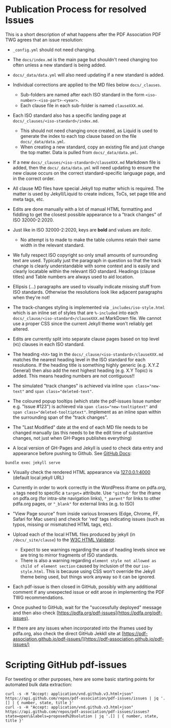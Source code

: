 # Publication Process for resolved Issues

This is a short description of what happens after the PDF Association PDF TWG agrees that an issue resolution:

* `_config.yml` should not need changing.

* The `docs/index.md` is the main page but shouldn't need changing too often unless a new standard is being added.

* `docs/_data/data.yml` will also need updating if a new standard is added.

* Individual corrections are applied to the MD files below `docs/_clauses`.
   - Sub-folders are named after each ISO standard in the form `<iso-number>-<iso-part>-<year>`.
   - Each clause file in each sub-folder is named `clauseXXX.md`.

* Each ISO standard also has a specific landing page at `docs/_clauses/<iso-standard>/index.md`.
   - This should not need changing once created, as Liquid is used to generate the index to each top clause based on the file `docs/_data/data.yml`.
   - When creating a new standard, copy an existing file and just change the top matter. Data is pulled from `docs/_data/data.yml`.

* If a new `docs/_clauses/<iso-standard>/clauseXXX.md` Markdown file is added, then the `docs/_data/data.yml` will need updating to ensure the new clause occurs on the correct standard-specific language page, and in the correct order.

* All clause MD files have special Jekyll top matter which is required. The matter is used by Jekyll/Liquid to create indices, ToCs, set page title and meta tags, etc.

* Edits are done manually with a lot of manual HTML formatting and fiddling to get the closest possible appearance to a "track changes" of ISO 32000-2:2020.

* Just like in ISO 32000-2:2020, keys are **bold** and values are _italic_.
   - No attempt is to made to make the table columns retain their same width in the relevant standard.

* We fully respect ISO copyright so only small amounts of surrounding text are used. Typically just the paragraph in question so that the track change is clearly understandable with some context and is easily and clearly locatable within the relevant ISO standard. Headings (clause titles) and Table numbers are always used to aid location.

* Ellipsis (...) paragraphs are used to visually indicate missing stuff from ISO standards. Otherwise the resolutions look like adjacent paragraphs when they're not!

* The track-changes styling is implemented via `_includes/iso-style.html` which is an inline set of styles that are `%-included` into each `docs/_clause/<iso-standard>/clauseXXX.md` MarkDown file. We cannot use a proper CSS since the current Jekyll theme won't reliably get altered.

* Edits are currently split into separate clause pages based on top level (`H1`) clauses in each ISO standard.

* The heading `<hX>` tag in the `docs/_clause/<iso-standard>/clauseXXX.md` matches the nearest heading level in the ISO standard for each resolutions. If the heading title is something highly generic (e.g. X.Y.Z General) then also add the next highest heading (e.g. X.Y Topic) is added. This means heading numbers are not contiguous!!

* The simulated "track changes" is achieved via inline `span class="new-text"` and `span class="deleted-text"`.

* The coloured popup tooltips (which state the pdf-issues Issue number e.g. "Issue #123") is achieved via `span class="new-tooltiptext"` and `span class="deleted-tooltiptext"`. Implement as an inline span within the surrounding span of the "track changes".

* The "Last Modified" date at the end of each MD file needs to be changed manually (as this needs to be the edit time of substantive changes, not just when GH-Pages publishes everything)

* A local version of GH-Pages and Jekyll is used to check data entry and appearance before pushing to Github. See [GitHub Docs](https://docs.github.com/en/github/working-with-github-pages/testing-your-github-pages-site-locally-with-jekyll):

```bundle exec jekyll serve```

* Visually check the rendered HTML appearance via [127.0.0.1:4000](127.0.0.1:4000) (default local jekyll URL)

* Currently in order to work correctly in the WordPress iframe on pdfa.org, `a` tags need to specific a `target=` attribute. Use `"github"` for the iframe on pdfa.org (for intra-site navigation links), `"_parent"` for links to other pdfa.org pages, or `"_blank"` for external links (e.g. to ISO)

* "View Page source" from inside various browsers (Edge, Chrome, FF, Safari for Mac users) and check for 'red' tags indicating issues (such as typos, missing or mismatched HTML tags, etc).

* Upload each of the local HTML files produced by jekyll (in `/docs/_site/clause`) to the [W3C HTML Validator](https://validator.w3.org/nu/#file).
   - Expect to see warnings regarding the use of heading levels since we are tring to mirror fragments of ISO standards.
   - There is also a warning regarding `element style not allowed as child of element section` caused by inclusion of the our `iso-style.html`. This is because using CSS won't override the Jekyll theme being used, but things work anyway so it can be ignored.

* Each pdf-issue is then closed in GitHub, possibly with any additional comment if any unexpected issue or edit arose in implementing the PDF TWG recommendations.

* Once pushed to GitHub, wait for the "successfully deployed" message and then also check [https://pdfa.org/pdf-issues](https://pdfa.org/pdf-issues).

* If there are any issues when incorporated into the iframes used by pdfa.org, also check the direct GitHub Jekkll site at [https://pdf-association.github.io/pdf-issues/](https://pdf-association.github.io/pdf-issues/)

# Scripting GitHub pdf-issues

For tweeting or other purposes, here are some basic starting points for automated bulk data extraction:

```
curl -s -H "Accept: application/vnd.github.v3.html+json" https://api.github.com/repos/pdf-association/pdf-issues/issues | jq '.[] | { number, state, title }'
curl -s -H "Accept: application/vnd.github.v3.html+json" https://api.github.com/repos/pdf-association/pdf-issues/issues?state=open\&labels=proposed%20solution | jq '.[] | { number, state, title }'

```